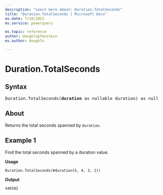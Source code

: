 ```yaml
---
description: "Learn more about: Duration.TotalSeconds"
title: "Duration.TotalSeconds | Microsoft Docs"
ms.date: 7/18/2022
ms.service: powerquery

ms.topic: reference
author: dougklopfenstein
ms.author: dougklo

---
```

# Duration.TotalSeconds

## Syntax

<pre>
Duration.TotalSeconds(<b>duration</b> as nullable duration) as nullable number
</pre>
  
## About

Returns the total seconds spanned by `duration`.

## Example 1

Find the total seconds spanned by a duration value.

**Usage**

```powerquery-m
Duration.TotalSeconds(#duration(5, 4, 3, 2))
```

**Output**

`446582`

